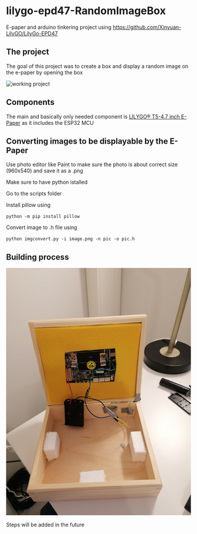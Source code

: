 # lilygo-epd47-RandomImageBox

E-paper and arduino tinkering project using https://github.com/Xinyuan-LilyGO/LilyGo-EPD47

## The project
The goal of this project was to create a box and display a random image on the e-paper by opening the box

![working project](https://github.com/hasub0b/lilygo-epd47-RandomImageBox/blob/main/project%20pictures/ezgif.com-gif-maker.gif)

## Components
The main and basically only needed component is [LILYGO® T5-4.7 inch E-Paper](https://pages.github.com/](http://www.lilygo.cn/prod_view.aspx?TypeId=50061&Id=1384&FId=t3:50061:3)) as it includes the ESP32 MCU 

## Converting images to be displayable by the E-Paper

Use photo editor like Paint to make sure the photo is about correct size (960x540) and save it as a .png

Make sure to have python istalled

Go to the scripts folder

Install pillow using
```
python -m pip install pillow
```
Convert image to .h file using

```
python imgconvert.py -i image.png -n pic -o pic.h
```


## Building process

![Cicuit](https://github.com/hasub0b/lilygo-epd47-RandomImageBox/blob/main/project%20pictures/IMG_20221218_152951.jpg)

Steps will be added in the future
